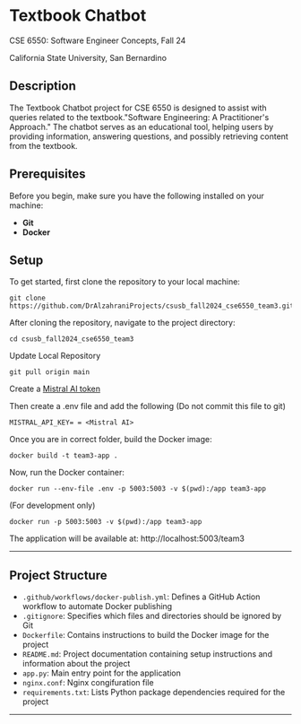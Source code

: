 # Textbook Chatbot 


CSE 6550: Software Engineer Concepts, Fall 24

California State University, San Bernardino
## Description
The Textbook Chatbot project for CSE 6550 is designed to assist with queries related to the textbook."Software Engineering: A Practitioner's Approach." The chatbot serves as an educational tool, helping users by providing information, answering questions, and possibly retrieving content from the textbook.

## Prerequisites
Before you begin, make sure you have the following installed on your machine:
- **Git**
- **Docker**

## Setup
To get started, first clone the repository to your local machine:
```
git clone https://github.com/DrAlzahraniProjects/csusb_fall2024_cse6550_team3.git
```

After cloning the repository, navigate to the project directory:
```
cd csusb_fall2024_cse6550_team3
```

Update Local Repository
```
git pull origin main
```

Create a [Mistral AI token](https://console.mistral.ai/api-keys/)

Then create a .env file and add the following (Do not commit this file to git)
```
MISTRAL_API_KEY= = <Mistral AI>
```

Once you are in correct folder, build the Docker image:
```
docker build -t team3-app .
```

Now, run the Docker container:
```
docker run --env-file .env -p 5003:5003 -v $(pwd):/app team3-app
```
(For development only)
```
docker run -p 5003:5003 -v $(pwd):/app team3-app
```

The application will be available at:  http://localhost:5003/team3

<!-- Accessing Jupyter Notebook http://localhost:6003/ -->

---
## Project Structure

- `.github/workflows/docker-publish.yml`: Defines a GitHub Action workflow to automate Docker publishing
- `.gitignore`: Specifies which files and directories should be ignored by Git
- `Dockerfile`: Contains instructions to build the Docker image for the project
- `README.md`: Project documentation containing setup instructions and information about the project
- `app.py`: Main entry point for the application
- `nginx.conf`: Nginx congifuration file
- `requirements.txt`: Lists Python package dependencies required for the project

---
